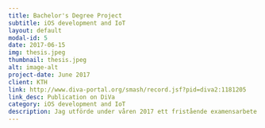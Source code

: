```yaml
---
title: Bachelor's Degree Project
subtitle: iOS development and IoT
layout: default
modal-id: 5
date: 2017-06-15
img: thesis.jpeg
thumbnail: thesis.jpeg
alt: image-alt
project-date: June 2017
client: KTH
link: http://www.diva-portal.org/smash/record.jsf?pid=diva2:1181205
link_desc: Publication on DiVa
category: iOS development and IoT
description: Jag utförde under våren 2017 ett fristående examensarbete på grundnivå som del av civilingenjörsprogrammet på KTH. Arbetets syfte var att utforska möjligheterna av kartor inomhus för retail och stora varuhus med hjälp av bluetooth beacons. Fokus låg på att effektivisera processen av att hitta varor, samt få ytterligare om dessa varor. En iOS applikation utvecklades med funktionerna navigering och lokalisering inomhus, samt möjlighet att skanna streckkoder för få mer information om en produkt och dess lagerstatus. Applikationen testades i mindre kvalitativa tester i form av vanliga scenarior inom retail och visade lovande resultat för hur denna typ av teknologi kan effektivera köpprocessen.  
---
```

